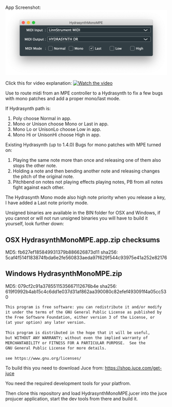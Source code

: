 App Screenshot:
![Screenshot](Screenshot.png)

Click this for video explanation:
[![Watch the video](https://img.youtube.com/vi/XrhZ-G1lQtY/maxresdefault.jpg)](https://youtu.be/XrhZ-G1lQtY)

Use to route midi from an MPE controller to a Hydrasynth to fix a few bugs with mono patches and add a proper mono/last mode.

If Hydrasynth path is:
1. Poly choose Normal in app.
2. Mono or Unison choose Mono or Last in app.
3. Mono Lo or UnisonLo choose Low in app.
4. Mono Hi or UnisonHi choose High in app.


Existing Hydrasynth (up to 1.4.0) Bugs for mono patches with MPE turned on:

1. Playing the same note more than once and releasing one of them also stops the other note.
2. Holding a note and then bending another note and releasing changes the pitch of the original note.
3. Pitchbend on notes not playing effects playing notes, PB from all notes fight against each other.


The Hydrasynth Mono mode also high note priority when you release a key, I have added a Last note priority mode.


Unsigned binaries are available in the BIN folder for OSX and Windows, if you cannot or will not run unsigned binaries you will have to build it yourself, look further down:


OSX HydrasynthMonoMPE.app.zip checksums
---------------------------------------
MD5: fb627ef185849931379b886626873d11
sha256: 5caf4f514f183874fbda6e2fe560833aeda97f629f544c93975e41a252e82176

Windows HydrasynthMonoMPE.zip
-----------------------------
MD5: 079cf2c91a3785511535667112676b4e
sha256: 619f0992b4ab15c4c6dd1e037d31af862aa390080c82efef493091f4a05cc530

    This program is free software: you can redistribute it and/or modify
    it under the terms of the GNU General Public License as published by
    the Free Software Foundation, either version 3 of the License, or
    (at your option) any later version.

    This program is distributed in the hope that it will be useful,
    but WITHOUT ANY WARRANTY; without even the implied warranty of
    MERCHANTABILITY or FITNESS FOR A PARTICULAR PURPOSE.  See the
    GNU General Public License for more details.

    see https://www.gnu.org/licenses/ 
    

To build this you need to download Juce from: https://shop.juce.com/get-juce

You need the required development tools for your platfrom.

Then clone this repository and load HydrasynthMonoMPE.jucer into the juce projucer application, start the dev tools from there and build it.

